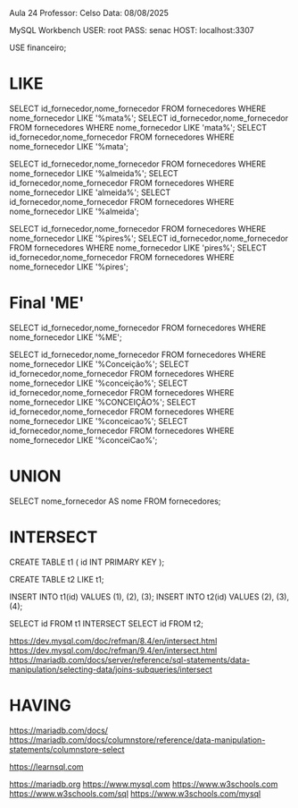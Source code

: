 Aula 24 
Professor: Celso 
Data: 08/08/2025 


MySQL Workbench 
USER: root 
PASS: senac 
HOST: localhost:3307 



USE financeiro; 


# LIKE 
SELECT id_fornecedor,nome_fornecedor FROM fornecedores WHERE nome_fornecedor LIKE '%mata%'; 
SELECT id_fornecedor,nome_fornecedor FROM fornecedores WHERE nome_fornecedor LIKE 'mata%'; 
SELECT id_fornecedor,nome_fornecedor FROM fornecedores WHERE nome_fornecedor LIKE '%mata'; 

SELECT id_fornecedor,nome_fornecedor FROM fornecedores WHERE nome_fornecedor LIKE '%almeida%'; 
SELECT id_fornecedor,nome_fornecedor FROM fornecedores WHERE nome_fornecedor LIKE 'almeida%'; 
SELECT id_fornecedor,nome_fornecedor FROM fornecedores WHERE nome_fornecedor LIKE '%almeida'; 

SELECT id_fornecedor,nome_fornecedor FROM fornecedores WHERE nome_fornecedor LIKE '%pires%'; 
SELECT id_fornecedor,nome_fornecedor FROM fornecedores WHERE nome_fornecedor LIKE 'pires%'; 
SELECT id_fornecedor,nome_fornecedor FROM fornecedores WHERE nome_fornecedor LIKE '%pires'; 

# Final 'ME' 
SELECT id_fornecedor,nome_fornecedor FROM fornecedores WHERE nome_fornecedor LIKE '%ME'; 

SELECT id_fornecedor,nome_fornecedor FROM fornecedores WHERE nome_fornecedor LIKE '%Conceição%'; 
SELECT id_fornecedor,nome_fornecedor FROM fornecedores WHERE nome_fornecedor LIKE '%conceição%'; 
SELECT id_fornecedor,nome_fornecedor FROM fornecedores WHERE nome_fornecedor LIKE '%CONCEIÇÃO%'; 
SELECT id_fornecedor,nome_fornecedor FROM fornecedores WHERE nome_fornecedor LIKE '%conceicao%'; 
SELECT id_fornecedor,nome_fornecedor FROM fornecedores WHERE nome_fornecedor LIKE '%conceiCao%'; 


# UNION 
SELECT nome_fornecedor AS nome FROM fornecedores; 

# INTERSECT 
CREATE TABLE t1 (
id INT PRIMARY KEY
);

CREATE TABLE t2 LIKE t1;

INSERT INTO t1(id) VALUES (1), (2), (3);
INSERT INTO t2(id) VALUES (2), (3), (4);

SELECT id FROM t1
INTERSECT
SELECT id FROM t2;


https://dev.mysql.com/doc/refman/8.4/en/intersect.html
https://dev.mysql.com/doc/refman/9.4/en/intersect.html 
https://mariadb.com/docs/server/reference/sql-statements/data-manipulation/selecting-data/joins-subqueries/intersect


# HAVING 
https://mariadb.com/docs/
https://mariadb.com/docs/columnstore/reference/data-manipulation-statements/columnstore-select 








https://learnsql.com 














https://mariadb.org 
https://www.mysql.com 
https://www.w3schools.com 
https://www.w3schools.com/sql 
https://www.w3schools.com/mysql 














